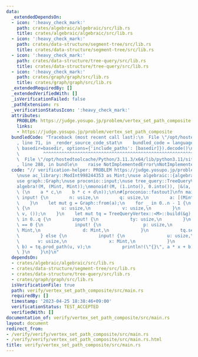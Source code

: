 ```yaml
---
data:
  _extendedDependsOn:
  - icon: ':heavy_check_mark:'
    path: crates/algebraic/algebraic/src/lib.rs
    title: crates/algebraic/algebraic/src/lib.rs
  - icon: ':heavy_check_mark:'
    path: crates/data-structure/segment-tree/src/lib.rs
    title: crates/data-structure/segment-tree/src/lib.rs
  - icon: ':heavy_check_mark:'
    path: crates/data-structure/tree-query/src/lib.rs
    title: crates/data-structure/tree-query/src/lib.rs
  - icon: ':heavy_check_mark:'
    path: crates/graph/graph/src/lib.rs
    title: crates/graph/graph/src/lib.rs
  _extendedRequiredBy: []
  _extendedVerifiedWith: []
  _isVerificationFailed: false
  _pathExtension: rs
  _verificationStatusIcon: ':heavy_check_mark:'
  attributes:
    PROBLEM: https://judge.yosupo.jp/problem/vertex_set_path_composite
    links:
    - https://judge.yosupo.jp/problem/vertex_set_path_composite
  bundledCode: "Traceback (most recent call last):\n  File \"/opt/hostedtoolcache/Python/3.11.3/x64/lib/python3.11/site-packages/onlinejudge_verify/documentation/build.py\"\
    , line 71, in _render_source_code_stat\n    bundled_code = language.bundle(stat.path,\
    \ basedir=basedir, options={'include_paths': [basedir]}).decode()\n          \
    \         ^^^^^^^^^^^^^^^^^^^^^^^^^^^^^^^^^^^^^^^^^^^^^^^^^^^^^^^^^^^^^^^^^^^^^^^^^^^^^^^^^\n\
    \  File \"/opt/hostedtoolcache/Python/3.11.3/x64/lib/python3.11/site-packages/onlinejudge_verify/languages/rust.py\"\
    , line 288, in bundle\n    raise NotImplementedError\nNotImplementedError\n"
  code: "// verification-helper: PROBLEM https://judge.yosupo.jp/problem/vertex_set_path_composite\n\
    \nuse ac_library::ModInt998244353 as Mint;\nuse algebraic::{algebra, monoid};\n\
    use graph::Graph;\nuse proconio::input;\nuse tree_query::TreeQueryVertex;\n\n\
    algebra!(M, (Mint, Mint));\nmonoid!(M, (1.into(), 0.into()), |&(a, b), &(c, d)|\
    \ (\n    a * c,\n    b * c + d\n));\n\n#[proconio::fastout]\nfn main() {\n   \
    \ input! {\n        n: usize,\n        q: usize,\n        a: [(Mint, Mint); n],\n\
    \    }\n    let mut g = Graph::from(a);\n    for _ in 0..n - 1 {\n        input!\
    \ {\n            u: usize,\n            v: usize,\n        }\n        g.add_undirected_edge(u,\
    \ v, ());\n    }\n    let mut tq = TreeQueryVertex::<M>::build(&g);\n    for _\
    \ in 0..q {\n        input! {\n            ty: usize,\n        }\n        if ty\
    \ == 0 {\n            input! {\n                p: usize,\n                c:\
    \ Mint,\n                d: Mint,\n            }\n            tq.set(p, (c, d));\n\
    \        } else {\n            input! {\n                u: usize,\n         \
    \       v: usize,\n                x: Mint,\n            }\n            let (a,\
    \ b) = tq.prod_path(u, v);\n            println!(\"{}\", a * x + b);\n       \
    \ }\n    }\n}\n"
  dependsOn:
  - crates/algebraic/algebraic/src/lib.rs
  - crates/data-structure/segment-tree/src/lib.rs
  - crates/data-structure/tree-query/src/lib.rs
  - crates/graph/graph/src/lib.rs
  isVerificationFile: true
  path: verify/vertex_set_path_composite/src/main.rs
  requiredBy: []
  timestamp: '2023-04-25 18:38:46+09:00'
  verificationStatus: TEST_ACCEPTED
  verifiedWith: []
documentation_of: verify/vertex_set_path_composite/src/main.rs
layout: document
redirect_from:
- /verify/verify/vertex_set_path_composite/src/main.rs
- /verify/verify/vertex_set_path_composite/src/main.rs.html
title: verify/vertex_set_path_composite/src/main.rs
---
```

